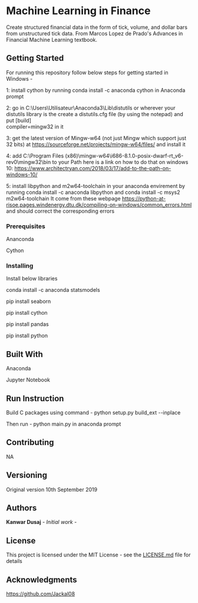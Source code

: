 # Machine Learning in Finance
Create structured financial data in the form of tick, volume, and dollar bars from unstructured tick data. From Marcos Lopez de Prado's Advances in Financial Machine Learning textbook.

## Getting Started

For running this repository follow below steps for getting started in Windows -

1: install cython by running conda install -c anaconda cython in Anaconda prompt 

2: go in C:\Users\Utilisateur\Anaconda3\Lib\distutils or wherever your distutils library is the create a distutils.cfg file (by using the notepad) and put 
[build]           
compiler=mingw32 
in it 

3: get the latest version of Mingw-w64 (not just Mingw which support just 32 bits) at https://sourceforge.net/projects/mingw-w64/files/ and install it

4: add C:\Program Files (x86)\mingw-w64\i686-8.1.0-posix-dwarf-rt_v6-rev0\mingw32\bin to your Path here is a link on how to do that on windows 10: https://www.architectryan.com/2018/03/17/add-to-the-path-on-windows-10/

5: install libpython and m2w64-toolchain in your anaconda envirement by running conda install -c anaconda libpython and conda install -c msys2 m2w64-toolchain It come from these webpage https://python-at-risoe.pages.windenergy.dtu.dk/compiling-on-windows/common_errors.html and should correct the corresponding errors

### Prerequisites

Ananconda

Cython

### Installing

Install below libraries

conda install -c anaconda statsmodels

pip install seaborn

pip install cython

pip install pandas

pip install python


## Built With

Anaconda

Jupyter Notebook

## Run Instruction 

Build C packages using command - python setup.py build_ext --inplace

Then run - python main.py in anaconda prompt


## Contributing

NA

## Versioning

Original version 10th September 2019

## Authors

**Kanwar Dusaj** - *Initial work* -


## License

This project is licensed under the MIT License - see the [LICENSE.md](LICENSE.md) file for details

## Acknowledgments

https://github.com/Jackal08

